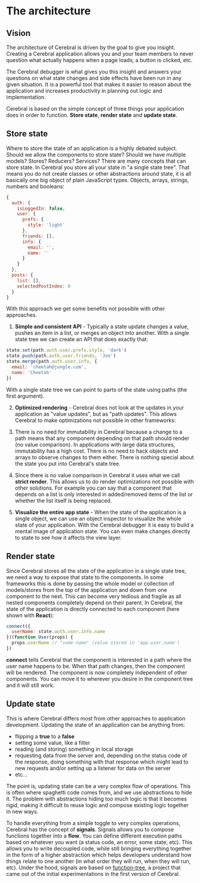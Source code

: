 # The architecture

## Vision

The architecture of Cerebral is driven by the goal to give you insight. Creating a Cerebral application allows you and your team members to never question what actually happens when a page loads, a button is clicked, etc.

The Cerebral debugger is what gives you this insight and answers your questions on what state changes and side effects have been run in any given situation. It is a powerful tool that makes it easier to reason about the application and increases productivity in planning out logic and implementation.

Cerebral is based on the simple concept of three things your application does in order to function. **Store state**, **render state** and **update state**.

## Store state

Where to store the state of an application is a highly debated subject. Should we allow the components to store state? Should we have multiple models? Stores? Reducers? Services? There are many concepts that can store state. In Cerebral you store all your state in "a single state tree". That means you do not create classes or other abstractions around state, it is all basically one big object of plain JavaScript types. Objects, arrays, strings, numbers and booleans:

```js
{
  auth: {
    isLoggedIn: false,
    user: {
      prefs: {
        style: 'light'
      },
      friends: [],
      info: {
        email: '',
        name: ''
      }
    }
  },
  posts: {
    list: [],
    selectedPostIndex: 0
  }
}
```

With this approach we get some benefits not possible with other approaches.

1.  **Simple and consistent API** - Typically a state update changes a value, pushes an item in a list, or merges an object into another. With a single state tree we can create an API that does exactly that:

```js
state.set(path.auth.user.prefs.style, 'dark')
state.push(path.auth.user.friends, 'Joe')
state.merge(path.auth.user.info, {
  email: 'cheetah@jungle.com',
  name: 'Cheetah'
})
```

With a single state tree we can point to parts of the state using paths (the first argument).

2.  **Optimized rendering** - Cerebral does not look at the updates in your application as "value updates", but as "path updates". This allows Cerebral to make optimizations not possible in other frameworks:

3.  There is no need for immutability in Cerebral because a change to a path means that any component depending on that path should render (no value comparison). In applications with large data structures, immutability has a high cost. There is no need to hack objects and arrays to observe changes to them either. There is nothing special about the state you put into Cerebral's state tree.

4.  Since there is no value comparison in Cerebral it uses what we call **strict render**. This allows us to do render optimizations not possible with other solutions. For example you can say that a component that depends on a list is only interested in added/removed items of the list or whether the list itself is being replaced.

5.  **Visualize the entire app state** - When the state of the application is a single object, we can use an object inspector to visualize the whole state of your application. With the Cerebral debugger it is easy to build a mental image of application state. You can even make changes directly to state to see how it affects the view layer.

## Render state

Since Cerebral stores all the state of the application in a single state tree, we need a way to expose that state to the components. In some frameworks this is done by passing the whole model or collection of models/stores from the top of the application and down from one component to the next. This can become very tedious and fragile as all nested components completely depend on their parent. In Cerebral, the state of the application is directly connected to each component (here shown with **React**):

```js
connect({
  userName: state.auth.user.info.name
})(function User(props) {
  props.userName // "some name" (value stored in 'app.user.name')
})
```

**connect** tells Cerebral that the component is interested in a path where the user name happens to be. When that path changes, then the component will be rendered. The component is now completely independent of other components. You can move it to wherever you desire in the component tree and it will still work.

## Update state

This is where Cerebral differs most from other approaches to application development. Updating the state of an application can be anything from:

* flipping a **true** to a **false**
* setting some value, like a filter
* reading (and storing) something in local storage
* requesting data from the server and, depending on the status code of the response, doing something with that response which might lead to new requests and/or setting up a listener for data on the server
* etc...

The point is, updating state can be a very complex flow of operations. This is often where spaghetti code comes from, and we use abstractions to hide it. The problem with abstractions hiding too much logic is that it becomes rigid, making it difficult to reuse logic and compose existing logic together in new ways.

To handle everything from a simple toggle to very complex operations, Cerebral has the concept of **signals**. Signals allows you to compose functions together into a **flow**. You can define different execution paths based on whatever you want (a status code, an error, some state, etc). This allows you to write decoupled code, while still bringing everything together in the form of a higher abstraction which helps developers understand how things relate to one another (in what order they will run, when they will run, etc). Under the hood, signals are based on [function-tree](https://github.com/cerebral/cerebral/tree/master/packages/node_modules/function-tree), a project that came out of the initial experimentations in the first version of Cerebral.
